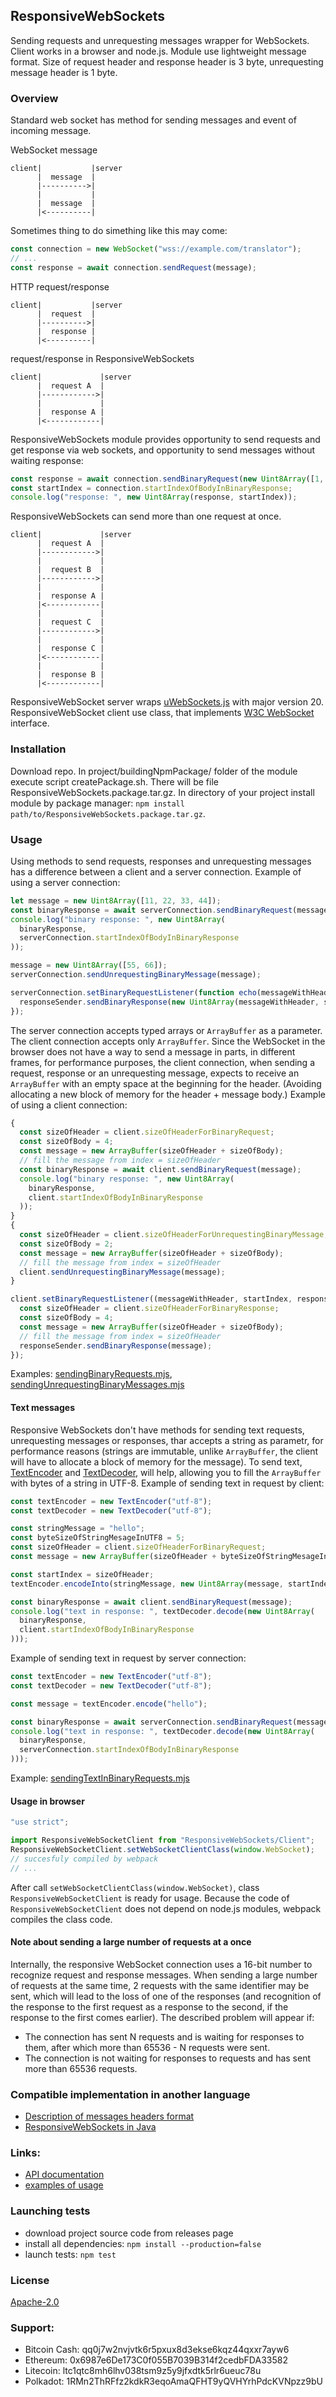 ## ResponsiveWebSockets

Sending requests and unrequesting messages wrapper for WebSockets.
Client works in a browser and node.js. Module use lightweight message format.
Size of request header and response header is 3 byte, unrequesting message header is 1 byte.

### Overview

Standard web socket has method for sending messages and event of incoming message.

WebSocket message

```
client|           |server
      |  message  |
      |---------->|
      |           |
      |  message  |
      |<----------|
```

Sometimes thing to do simething like this may come:

```js
const connection = new WebSocket("wss://example.com/translator");
// ...
const response = await connection.sendRequest(message);
```

HTTP request/response

```
client|           |server
      |  request  |
      |---------->|
      |  response |
      |<----------|
```

request/response in ResponsiveWebSockets

```
client|             |server
      |  request A  |
      |------------>|
      |             |
      |  response A |
      |<------------|
```

ResponsiveWebSockets module provides opportunity to send requests and get response via web sockets,
and opportunity to send messages without waiting response:

```js
const response = await connection.sendBinaryRequest(new Uint8Array([1, 2, 3, 4]).buffer);
const startIndex = connection.startIndexOfBodyInBinaryResponse;
console.log("response: ", new Uint8Array(response, startIndex));
```

ResponsiveWebSockets can send more than one request at once.

```
client|             |server
      |  request A  |
      |------------>|
      |             |
      |  request B  |
      |------------>|
      |             |
      |  response A |
      |<------------|
      |             |
      |  request C  |
      |------------>|
      |             |
      |  response C |
      |<------------|
      |             |
      |  response B |
      |<------------|
```

ResponsiveWebSocket server wraps [uWebSockets.js](https://github.com/uNetworking/uWebSockets.js)
with major version 20.
ResponsiveWebSocket client use class,
that implements [W3C WebSocket](https://developer.mozilla.org/en-US/docs/Web/API/WebSocket) interface.

### Installation

Download repo. In project/buildingNpmPackage/ folder of the module execute script createPackage.sh.
There will be file ResponsiveWebSockets.package.tar.gz.
In directory of your project install module by package manager:
`npm install path/to/ResponsiveWebSockets.package.tar.gz`.

### Usage

Using methods to send requests, responses and unrequesting messages has a difference
between a client and a server connection.
Example of using a server connection:

```js
let message = new Uint8Array([11, 22, 33, 44]);
const binaryResponse = await serverConnection.sendBinaryRequest(message);
console.log("binary response: ", new Uint8Array(
  binaryResponse,
  serverConnection.startIndexOfBodyInBinaryResponse
));

message = new Uint8Array([55, 66]);
serverConnection.sendUnrequestingBinaryMessage(message);

serverConnection.setBinaryRequestListener(function echo(messageWithHeader, startIndex, responseSender) {
  responseSender.sendBinaryResponse(new Uint8Array(messageWithHeader, startIndex));
});
```

The server connection accepts typed arrays or `ArrayBuffer` as a parameter.
The client connection accepts only `ArrayBuffer`. Since the WebSocket in the browser does not have a way to send
a message in parts, in different frames, for performance purposes, the client connection, when sending
a request, response or an unrequesting message, expects to receive an `ArrayBuffer` with an empty space
at the beginning for the header. (Avoiding allocating a new block of memory for the header + message body.)
Example of using a client connection:

```js
{
  const sizeOfHeader = client.sizeOfHeaderForBinaryRequest;
  const sizeOfBody = 4;
  const message = new ArrayBuffer(sizeOfHeader + sizeOfBody);
  // fill the message from index = sizeOfHeader
  const binaryResponse = await client.sendBinaryRequest(message);
  console.log("binary response: ", new Uint8Array(
    binaryResponse,
    client.startIndexOfBodyInBinaryResponse
  ));
}
{
  const sizeOfHeader = client.sizeOfHeaderForUnrequestingBinaryMessage;
  const sizeOfBody = 2;
  const message = new ArrayBuffer(sizeOfHeader + sizeOfBody);
  // fill the message from index = sizeOfHeader
  client.sendUnrequestingBinaryMessage(message);
}

client.setBinaryRequestListener((messageWithHeader, startIndex, responseSender) => {
  const sizeOfHeader = client.sizeOfHeaderForBinaryResponse;
  const sizeOfBody = 4;
  const message = new ArrayBuffer(sizeOfHeader + sizeOfBody);
  // fill the message from index = sizeOfHeader
  responseSender.sendBinaryResponse(message);
});
```

Examples:
[sendingBinaryRequests.mjs](project/examples/sendingBinaryRequests.mjs),
[sendingUnrequestingBinaryMessages.mjs](project/examples/sendingUnrequestingBinaryMessages.mjs)

#### Text messages

Responsive WebSockets don't have methods for sending text requests, unrequesting messages or responses,
thar accepts a string as parametr, for performance reasons
(strings are immutable, unlike `ArrayBuffer`, the client will have to allocate a block of memory for the message).
To send text,
[TextEncoder](https://developer.mozilla.org/en-US/docs/Web/API/TextEncoder)
and
[TextDecoder](https://developer.mozilla.org/en-US/docs/Web/API/TextDecoder),
will help, allowing you to fill the `ArrayBuffer` with bytes of a string in UTF-8.
Example of sending text in request by client:

```js
const textEncoder = new TextEncoder("utf-8");
const textDecoder = new TextDecoder("utf-8");

const stringMessage = "hello";
const byteSizeOfStringMesageInUTF8 = 5;
const sizeOfHeader = client.sizeOfHeaderForBinaryRequest;
const message = new ArrayBuffer(sizeOfHeader + byteSizeOfStringMesageInUTF8);

const startIndex = sizeOfHeader;
textEncoder.encodeInto(stringMessage, new Uint8Array(message, startIndex));

const binaryResponse = await client.sendBinaryRequest(message);
console.log("text in response: ", textDecoder.decode(new Uint8Array(
  binaryResponse,
  client.startIndexOfBodyInBinaryResponse
)));
```

Example of sending text in request by server connection:

```js
const textEncoder = new TextEncoder("utf-8");
const textDecoder = new TextDecoder("utf-8");

const message = textEncoder.encode("hello");

const binaryResponse = await serverConnection.sendBinaryRequest(message);
console.log("text in response: ", textDecoder.decode(new Uint8Array(
  binaryResponse,
  serverConnection.startIndexOfBodyInBinaryResponse
)));
```

Example: [sendingTextInBinaryRequests.mjs](project/examples/sendingTextInBinaryRequests.mjs)

#### Usage in browser

```js
"use strict";

import ResponsiveWebSocketClient from "ResponsiveWebSockets/Client";
ResponsiveWebSocketClient.setWebSocketClientClass(window.WebSocket);
// succesfuly compiled by webpack
// ...
```

After call `setWebSocketClientClass(window.WebSocket)`, class `ResponsiveWebSocketClient` is ready for usage.
Because the code of `ResponsiveWebSocketClient` does not depend on node.js modules, webpack compiles the class code.

#### Note about sending a large number of requests at a once

Internally, the responsive WebSocket connection uses a 16-bit number to recognize request and response messages.
When sending a large number of requests at the same time, 2 requests with the same identifier may be sent,
which will lead to the loss of one of the responses
(and recognition of the response to the first request as a response to the second,
if the response to the first comes earlier).
The described problem will appear if:

* The connection has sent N requests and is waiting for responses to them, after which more than
65536 - N requests were sent.
* The connection is not waiting for responses to requests and has sent more than 65536 requests.

### Compatible implementation in another language

- [Description of messages headers format](/doc/messagesHeadersFormat.md)
- [ResponsiveWebSockets in Java](https://github.com/ArundhatiApte/ResponsiveWebSockets)

### Links:

- [API documentation](/doc/API.md)
- [examples of usage](project/examples)

### Launching tests

- download project source code from releases page
- install all dependencies: `npm install --production=false`
- launch tests: `npm test`

### License

[Apache-2.0](http://www.apache.org/licenses/LICENSE-2.0)

### Support:

- Bitcoin Cash: qq0j7w2nvjvtk6r5pxux8d3ekse6kqz44qxxr7ayw6
- Ethereum: 0x6987e6De173C0f055B7039B314f2cedbFDA33582
- Litecoin: ltc1qtc8mh6lhv038tsm9z5y9jfxdtk5rlr6ueuc78u
- Polkadot: 1RMn2ThRFfz2kdkR3eqoAmaQFHT9yQVHYrhPdcKVNpzz9bU
